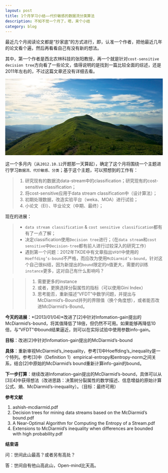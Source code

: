 ```yaml
---
layout: post
title: 1个月学习小结——代价敏感的数据流分类算法
description: 不知不觉一个月了，嗯，来个小结
category: blog
---
```


最近几个月阅读论文都是“抄家底”的方式进行，即，认准一个作者，把他最近几年的论文看个遍，然后再看看自己有没有新的想法。

其中，第一个作者是西北农林科技的张阳教授，再一个就是针对`cost-sensitive decision tree`方向看了一些论文，值得说明的是找到一篇比较全面的综述，还是2011年左右的，不过这篇文章还没有详细去看。

![Mountain-and-Sky-Twitter-Header](/images/summary-of-20130103/Mountain-and-Sky-Twitter-Header.jpg)

这一个多月内（从`2012.10.12`开题那一天算起），确定了这个月将围绕一个主题进行学习`数据流、代价敏感、分类`；基于这个主题，可以预想到的工作有：

> 1. 研究现有的数据流data-stream中的classification；研究现有的cost-sensitive classification；
> 2. 将cost-sensitive应用于data stream classification中（设计算法）；
> 3. 初期处理数据，改造实验平台（weka、MOA）进行试验；
> 4. 小论文（EI）、毕业论文（中期、最终）；

现在的进展：

> * `data stream classification` & `cost sensitive classification`都有有了一点了解；
> * 决定classification使用`Decision tree`进行；（在`data stream`和`cost sensitive`中`Decision-tree`都有前人进行过较深入的研究工作）
> * 遇到第一个问题：2012年TKDE中有文章指出`VFDT`中使用的`Hoeffding’s-bound`不严格，而应改为使用`McDiarmid’s-bound`，针对这个自己很纠结，因为新提出的`bound`限定的n值更大，需要的训练`instance`更多，这对自己有什么影响吗？

> > 1. 需要更多的instance
> > 2. 或者，更换选择分裂属性的指标（可以使用Gini Index）
> > 3. 思考能否，重新描述“VFDT”中数学问题，并提出与McDiarmid’s-Bound并列的界限值（换个角度想），或者能否改进McDiarmid’s-Bound。


**今天的进展**：*(2013/01/04)*改进了[2]中针对Infomation-gain提出的McDiarmid’s-bound，将其值降低了18倍，但仍然不可用。如果能够再降低10倍，与“VFDT”中bound结果逼近，则可以在实际试验中使用参数info-gain。

**目标**：改进[2]中针对Infomation-gain提出的McDiarmid’s-bound

**具体**：重新审视McDiarmid’s_inequality，参考[1]中Hoeffding’s_inequality是一个特列。参考[3]中（Definition 1）empirical-entropy和entropy-norm之间关系，结合[2]中原始的McDiarmid’s bound重新计算info-gain的bound。

**下一步打算**：继续改进Infomation-gain提出的McDiarmid’s-bound，具体可以从[3][4]中获得想法（改进思路：决策树分裂属性的数学描述、信息增益的原始计算公式、熵、McDiarmid’s-inequality）。（目标：最终可用）

**参考文献**

1. ashish-mcdiarmid.pdf
2. Decision trees for mining data streams based on the McDiarmid’s bound.pdf
3. A Near-Optimal Algorithm for Computing the Entropy of a Stream.pdf
4. Extensions to McDiarmid’s inequality when differences are bounded with high probability.pdf

**结束语**

问：世间此山最高？或者另有高处？

答：世间自有他山高此山，Open-mind比天高。



[NingG]:    http://ningg.github.com  "NingG"
